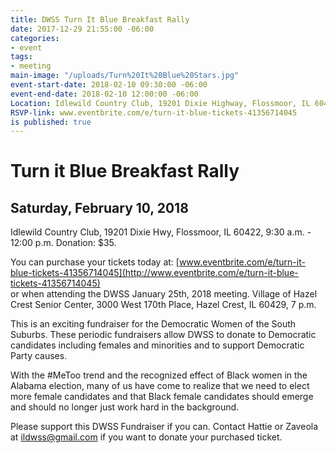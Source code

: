 ```yaml
---
title: DWSS Turn It Blue Breakfast Rally
date: 2017-12-29 21:55:00 -06:00
categories:
- event
tags:
- meeting
main-image: "/uploads/Turn%20It%20Blue%20Stars.jpg"
event-start-date: 2018-02-10 09:30:00 -06:00
event-end-date: 2018-02-10 12:00:00 -06:00
Location: Idlewild Country Club, 19201 Dixie Highway, Flossmoor, IL 60422
RSVP-link: www.eventbrite.com/e/turn-it-blue-tickets-41356714045
is published: true
---
```


# Turn it Blue Breakfast Rally
## Saturday, February 10, 2018  
Idlewild Country Club, 
19201 Dixie Hwy, Flossmoor, IL 60422, 
9:30 a.m. - 12:00 p.m. 
Donation: $35.  

You can purchase your tickets today at: 
[www.eventbrite.com/e/turn-it-blue-tickets-41356714045](http://www.eventbrite.com/e/turn-it-blue-tickets-41356714045)  
or 
when attending the DWSS January 25th, 2018 meeting.
Village of Hazel Crest Senior Center, 
3000 West 170th Place, 
Hazel Crest, IL 60429, 
7 p.m. 

This is an exciting fundraiser for the Democratic Women of the South Suburbs. These periodic fundraisers allow DWSS to donate to Democratic candidates including females and minorities and to support Democratic Party causes. 

With the #MeToo trend and the recognized effect of Black women in the Alabama election, many of us have come to realize that we need to elect more female candidates and that Black female candidates should emerge and should no longer just work hard in the background. 

Please support this DWSS Fundraiser if you can. Contact Hattie or Zaveola at ildwss@gmail.com if you want to donate your purchased ticket.   